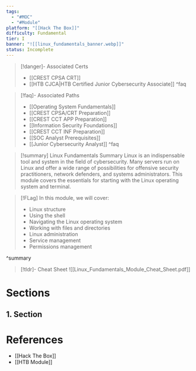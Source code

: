 ```yaml
---
tags:
  - "#MOC"
  - "#Module"
platform: "[[Hack The Box]]"
difficulty: Fundamental
tier: I
banner: "![[linux_fundamentals_banner.webp]]"
status: Incomplete
---
```


> [!danger]- Associated Certs
> - [[CREST CPSA CRT]]
> - [[HTB CJCA|HTB Certified Junior Cybersecurity Associate]]
^faq

> [!faq]- Associated Paths
> - [[Operating System Fundamentals]]
> - [[CREST CPSA/CRT Preparation]]
> - [[CREST CCT APP Preparation]]
> - [[Information Security Foundations]]
> - [[CREST CCT INF Preparation]]
> - [[SOC Analyst Prerequisites]]
> - [[Junior Cybersecurity Analyst]]
^faq

> [!summary] Linux Fundamentals Summary
> Linux is an indispensable tool and system in the field of cybersecurity. Many servers run on Linux and offer a wide range of possibilities for offensive security practitioners, network defenders, and systems administrators. This module covers the essentials for starting with the Linux operating system and terminal.

> [!FLag] In this module, we will cover:
> - Linux structure
>- Using the shell
>- Navigating the Linux operating system
>- Working with files and directories
>- Linux administration
>- Service management
>- Permissions management
>

^summary
>[!tldr]- Cheat Sheet
![[Linux_Fundamentals_Module_Cheat_Sheet.pdf]]

# Sections
## 1. Section


# References
- [[Hack The Box]]
- [[HTB Module]]
